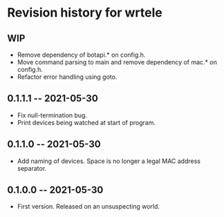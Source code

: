 # Revision history for wrtele

## WIP

* Remove dependency of botapi.* on config.h.
* Move command parsing to main and remove dependency of mac.* on config.h.
* Refactor error handling using goto.

## 0.1.1.1 -- 2021-05-30

* Fix null-termination bug.
* Print devices being watched at start of program.

## 0.1.1.0 -- 2021-05-30

* Add naming of devices. Space is no longer a legal MAC address separator.

## 0.1.0.0 -- 2021-05-30

* First version. Released on an unsuspecting world.
